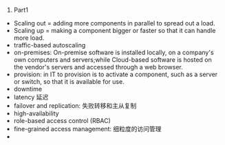 01. Part1
   - Scaling out = adding more components in parallel to spread out a load.
   - Scaling up = making a component bigger or faster so that it can handle more load.
   - traffic-based autoscaling
   - on-premises: On-premise software is installed locally, on a company's own computers and servers;while Cloud-based software is hosted on the vendor's servers and accessed through a web browser.
   - provision:  in IT to provision is to activate a component, such as a server or switch, so that it is available for use.
   - downtime 
   - latency 延迟
   - failover and replication: 失败转移和主从复制
   - high-availability 
   - role-based access control (RBAC)
   - fine-grained access management: 细粒度的访问管理
   -
